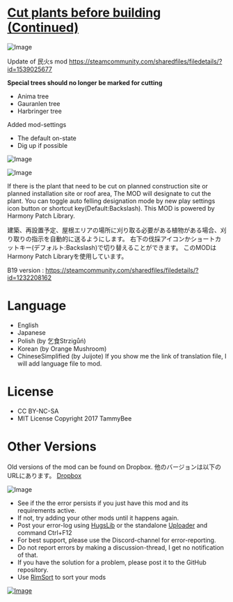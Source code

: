 # [Cut plants before building (Continued)](https://steamcommunity.com/sharedfiles/filedetails/?id=3286376165)

![Image](https://i.imgur.com/buuPQel.png)

Update of 民火s mod https://steamcommunity.com/sharedfiles/filedetails/?id=1539025677

**Special trees should no longer be marked for cutting**


-  Anima tree
-  Gauranlen tree
-  Harbringer tree



Added mod-settings


- The default on-state
- Dig up if possible



![Image](https://i.imgur.com/pufA0kM.png)
	
![Image](https://i.imgur.com/Z4GOv8H.png)

If there is the plant that need to be cut on planned construction site or planned installation site or roof area,
The MOD will designate to cut the plant.
You can toggle auto felling designation mode by new play settings icon button or shortcut key(Default:Backslash).
This MOD is powered by Harmony Patch Library.

建築、再設置予定、屋根エリアの場所に刈り取る必要がある植物がある場合、刈り取りの指示を自動的に送るようにします。
右下の伐採アイコンかショートカットキー(デフォルト:Backslash)で切り替えることができます。
このMODはHarmony Patch Libraryを使用しています。

B19 version : https://steamcommunity.com/sharedfiles/filedetails/?id=1232208162

# Language

- English
- Japanese
- Polish (by 乞食Strzigůń)
- Korean (by Orange Mushroom)
- ChineseSimplified (by Juijote)
If you show me the link of translation file, I will add language file to mod.

# License

- CC BY-NC-SA
- MIT License
Copyright 2017 TammyBee

# Other Versions

Old versions of the mod can be found on Dropbox.
他のバージョンは以下のURLにあります。
[Dropbox](https://www.dropbox.com/sh/z3czwl5d7l0cqcd/AADpUgIRopahoG8WgCOY_Pb2a)

![Image](https://i.imgur.com/PwoNOj4.png)



-  See if the the error persists if you just have this mod and its requirements active.
-  If not, try adding your other mods until it happens again.
-  Post your error-log using [HugsLib](https://steamcommunity.com/workshop/filedetails/?id=818773962) or the standalone [Uploader](https://steamcommunity.com/sharedfiles/filedetails/?id=2873415404) and command Ctrl+F12
-  For best support, please use the Discord-channel for error-reporting.
-  Do not report errors by making a discussion-thread, I get no notification of that.
-  If you have the solution for a problem, please post it to the GitHub repository.
-  Use [RimSort](https://github.com/RimSort/RimSort/releases/latest) to sort your mods



[![Image](https://img.shields.io/github/v/release/emipa606/CutPlantsBeforeBuilding?label=latest%20version&style=plastic&color=9f1111&labelColor=black)](https://steamcommunity.com/sharedfiles/filedetails/changelog/3286376165)
